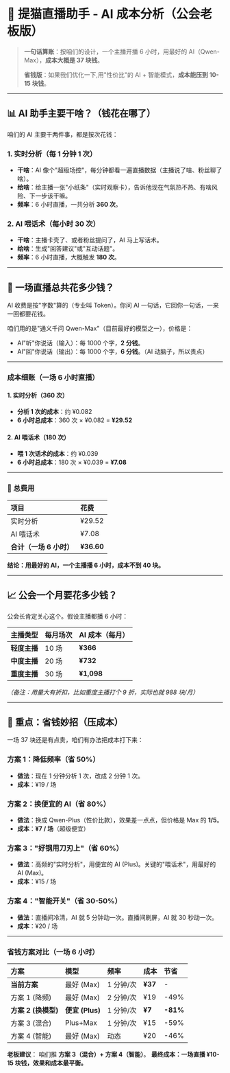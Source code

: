 # 🧮 提猫直播助手 - AI 成本分析（公会老板版）

> **一句话算账**：按咱们的设计，一个主播开播 6 小时，用最好的 AI（Qwen-Max），**成本大概是 37 块钱**。
>
> **省钱版**：如果我们优化一下,用"性价比"的 AI + 智能模式，**成本能压到 10-15 块钱**。

---

## 📊 AI 助手主要干啥？（钱花在哪了）

咱们的 AI 主要干两件事，都是按次花钱：

### 1. 实时分析（每 1 分钟 1 次）

- **干啥**：AI 像个"超级场控"，每分钟都看一遍直播数据（主播说了啥、粉丝聊了啥）。
- **给啥**：给主播一张"小纸条"（实时观察卡），告诉他现在气氛热不热、有啥风险、下一步该干嘛。
- **频率**：6 小时直播，一共分析 **360 次**。

### 2. AI 喂话术（每小时 30 次）

- **干啥**：主播卡壳了、或者粉丝提问了，AI 马上写话术。
- **给啥**：生成"回答建议"或"互动话题"。
- **频率**：6 小时直播，大概触发 **180 次**。

---

## 🔢 一场直播总共花多少钱？

AI 收费是按"字数"算的（专业叫 Token）。你问 AI 一句话，它回你一句话，一来一回都要花钱。

咱们用的是"通义千问 Qwen-Max"（目前最好的模型之一），价格是：

- AI"听"你说话（输入）：每 1000 个字，**2 分钱**。
- AI"回"你说话（输出）：每 1000 个字，**6 分钱**。（AI 动脑子，所以贵点）

---

### 成本细账（一场 6 小时直播）

#### 1. 实时分析（360 次）

- **分析 1 次的成本**：约 ¥0.082
- **6 小时总成本**：360 次 × ¥0.082 = **¥29.52**

#### 2. AI 喂话术（180 次）

- **喂 1 次话术的成本**：约 ¥0.039
- **6 小时总成本**：180 次 × ¥0.039 = **¥7.08**

---

### 💎 总费用

| 项目                          | 花费              |
| :---------------------------- | :---------------- |
| 实时分析                      | ¥29.52           |
| AI 喂话术                     | ¥7.08            |
| **合计（一场 6 小时）** | **¥36.60** |

**结论：用最好的 AI，一个主播播 6 小时，成本不到 40 块。**

---

## 📈 公会一个月要花多少钱？

公会长肯定关心这个。假设主播都播 6 小时：

| 主播类型           | 每月场次 | AI 成本（每月）   |
| :----------------- | :------- | :---------------- |
| **轻度主播** | 10 场    | **¥366**   |
| **中度主播** | 20 场    | **¥732**   |
| **重度主播** | 30 场    | **¥1,098** |

*（备注：用量大有折扣，比如重度主播打个 9 折，实际也就 988 块/月）*

---

## 🎯 重点：省钱妙招（压成本）

一场 37 块还是有点贵，咱们有办法把成本打下来：

### 方案 1：降低频率（省 50%）

- **做法**：现在 1 分钟分析 1 次，改成 2 分钟 1 次。
- **成本**：¥19 / 场

### 方案 2：换便宜的 AI（省 80%）

- **做法**：换成 Qwen-Plus（性价比款），效果差一点点，但价格是 Max 的 **1/5**。
- **成本**：**¥7 / 场**（超级便宜）

### 方案 3："好钢用刀刃上"（省 60%）

- **做法**：高频的"实时分析"，用便宜的 AI (Plus)。关键的"喂话术"，用最好的 AI (Max)。
- **成本**：¥15 / 场

### 方案 4："智能开关"（省 30-50%）

- **做法**：直播间冷清，AI 就 5 分钟动一次。直播间刷屏，AI 就 30 秒动一次。
- **成本**：¥20 / 场

---

### 省钱方案对比（一场 6 小时）

| 方案                      | 模型                  | 频率      | 成本           | 节省           |
| :------------------------ | :-------------------- | :-------- | :------------- | :------------- |
| **当前方案**        | 最好 (Max)            | 1 分钟/次 | **¥37** | -              |
| 方案 1 (降频)             | 最好 (Max)            | 2 分钟/次 | ¥19           | -49%           |
| **方案 2 (换模型)** | **便宜 (Plus)** | 1 分钟/次 | **¥7**  | **-81%** |
| 方案 3 (混合)             | Plus+Max              | 1 分钟/次 | ¥15           | -59%           |
| 方案 4 (智能)             | 最好 (Max)            | 动态      | ¥20           | -46%           |

**老板建议**：
咱们推 **方案 3（混合）+ 方案 4（智能）**。
**最终成本：一场直播 ¥10-15 块钱，效果和成本最平衡。**
